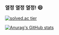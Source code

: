### 열정 열정 열정! 😄

[![solved.ac tier](http://mazassumnida.wtf/api/generate_badge?boj=devmiddlestone)](https://solved.ac/devmiddlestone)

[![Anurag's GitHub stats](https://github-readme-stats.vercel.app/api?username=JoongSeokD)](https://github.com/anuraghazra/github-readme-stats)

<!--
**JoongSeokD/JoongSeokD** is a ✨ _special_ ✨ repository because its `README.md` (this file) appears on your GitHub profile.

Here are some ideas to get you started:

- 🔭 I’m currently working on ...
- 🌱 I’m currently learning ...
- 👯 I’m looking to collaborate on ...
- 🤔 I’m looking for help with ...
- 💬 Ask me about ...
- 📫 How to reach me: ...
- 😄 Pronouns: ...
- ⚡ Fun fact: ...
-->
